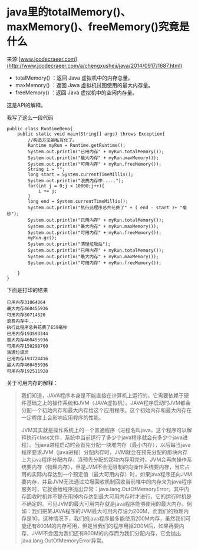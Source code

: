 # java里的totalMemory()、maxMemory()、freeMemory()究竟是什么

来源:[www.jcodecraeer.com](http://www.jcodecraeer.com/a/chengxusheji/java/2014/0917/1687.html)

* totalMemory() ：返回 Java 虚拟机中的内存总量。
* maxMemory() ：返回 Java 虚拟机试图使用的最大内存量。
* freeMemory()  ：返回 Java 虚拟机中的空闲内存量。

这是API的解释。

我写了这么一段代码

```
public class RuntimeDemo{
	public static void main(String[] args) throws Exception{
		//构造方法被私有化了。
		Runtime myRun = Runtime.getRuntime();
		System.out.println("已用内存" + myRun.totalMemory());
		System.out.println("最大内存" + myRun.maxMemory());
		System.out.println("可用内存" + myRun.freeMemory());
		String i = "";
		long start = System.currentTimeMillis();
		System.out.println("浪费内存中.....");
		for(int j = 0;j < 10000;j++){
			i += j;
		}
		long end = System.currentTimeMillis();
		System.out.println("执行此程序总共花费了" + ( end - start )+ "毫秒");
		System.out.println("已用内存" + myRun.totalMemory());
		System.out.println("最大内存" + myRun.maxMemory());
		System.out.println("可用内存" + myRun.freeMemory());
		myRun.gc();
		System.out.println("清理垃圾后");
		System.out.println("已用内存" + myRun.totalMemory());
		System.out.println("最大内存" + myRun.maxMemory());
		System.out.println("可用内存" + myRun.freeMemory());

	}
}
```

下面是打印的结果

```
已用内存31064064
最大内存460455936
可用内存30714320
浪费内存中.....
执行此程序总共花费了659毫秒
已用内存193593344
最大内存460455936
可用内存150298760
清理垃圾后
已用内存193724416
最大内存460455936
可用内存192511928
```

关于可用内存的解释：

> 我们知道，JAVA程序本身是不能直接在计算机上运行的，它需要依赖于硬件基础之上的操作系统和JVM（JAVA虚拟机）。JAVA程序启动时JVM都会分配一个初始内存和最大内存给这个应用程序。这个初始内存和最大内存在一定程度上会影响应用程序的性能。
> 
> JVM其实就是操作系统上的一个普通程序（进程名叫java，这个程序可以解释执行class文件，系统中当前运行了多少个java程序就会有多少个java进程）。当java进程启动时会首先分配一块堆内存（最小内存），以后每当java程序要求JVM（java进程）分配内存时，JVM就会在预先分配的那块内存上为java程序分配内存，当预先分配的那块内存用完时，JVM会再向操作系统要内存（物理内存），但是JVM不会无限制的向操作系统要内存，当它占用的实际内存达到一个预定值（最大可用内存）时，如果java程序还向JVM要内存，并且JVM无法通过垃圾回收机制回收当前堆中的内存来为java程序服务时，它就会给程序抛出异常：java.lang.OutOfMemoryError。其中内存回收时机并不是在用掉内存达到最大可用内存时才进行，它的运行时机是不确定的。可见JVM的最大可用内存就是java程序能够使用的最大内存。例如：我们把某JAVA程序的JVM最大可用内存设为200M，而我们的物理内存是1G。这种情况下，我们的java程序最多能使用200M内存，虽然我们可能还有800M的内存可用，但是当我们的程序用掉200M后，如果再要内存，JVM不会因为我们还有800M的内存而为我们分配内存，它会抛出java.lang.OutOfMemoryError异常。